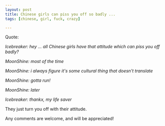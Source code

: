 ```yaml
--- 
layout: post
title: Chinese girls can piss you off so badly ...
tags: [chinese, girl, fuck, crazy]

---
```

Quote:

<em>Icebreaker: hey ... all Chinese girls have that attitude which can piss  you off badly?</em>

<em>MoonShine: most of the time</em>

<em>MoonShine: i always figure it's some cultural thing that doesn't  translate</em>

<em>MoonShine: gotta run!</em>

<em>MoonShine: later</em>

<em>Icebreaker: thankx, my life saver</em>

They just turn you off with their attitude.

Any comments are welcome, and will be appreciated!
